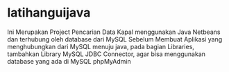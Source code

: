 # latihanguijava
Ini Merupakan Project Pencarian Data Kapal menggunakan Java Netbeans dan terhubung oleh database dari MySQL
Sebelum Membuat Aplikasi yang menghubungkan dari MySQL menuju java, pada bagian Libraries, tambahkan Library MySQL JDBC Connector, agar bisa menggunakan database yang ada di MySQL phpMyAdmin
